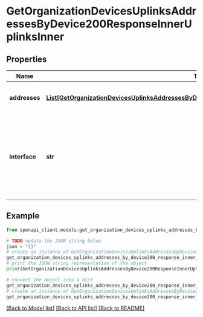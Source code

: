 # GetOrganizationDevicesUplinksAddressesByDevice200ResponseInnerUplinksInner


## Properties

Name | Type | Description | Notes
------------ | ------------- | ------------- | -------------
**addresses** | [**List[GetOrganizationDevicesUplinksAddressesByDevice200ResponseInnerUplinksInnerAddressesInner]**](GetOrganizationDevicesUplinksAddressesByDevice200ResponseInnerUplinksInnerAddressesInner.md) | Available addresses for the interface. | [optional] 
**interface** | **str** | Interface for the device uplink. Available options are: cellular, man1, man2, wan1, wan2 | [optional] 

## Example

```python
from openapi_client.models.get_organization_devices_uplinks_addresses_by_device200_response_inner_uplinks_inner import GetOrganizationDevicesUplinksAddressesByDevice200ResponseInnerUplinksInner

# TODO update the JSON string below
json = "{}"
# create an instance of GetOrganizationDevicesUplinksAddressesByDevice200ResponseInnerUplinksInner from a JSON string
get_organization_devices_uplinks_addresses_by_device200_response_inner_uplinks_inner_instance = GetOrganizationDevicesUplinksAddressesByDevice200ResponseInnerUplinksInner.from_json(json)
# print the JSON string representation of the object
print(GetOrganizationDevicesUplinksAddressesByDevice200ResponseInnerUplinksInner.to_json())

# convert the object into a dict
get_organization_devices_uplinks_addresses_by_device200_response_inner_uplinks_inner_dict = get_organization_devices_uplinks_addresses_by_device200_response_inner_uplinks_inner_instance.to_dict()
# create an instance of GetOrganizationDevicesUplinksAddressesByDevice200ResponseInnerUplinksInner from a dict
get_organization_devices_uplinks_addresses_by_device200_response_inner_uplinks_inner_from_dict = GetOrganizationDevicesUplinksAddressesByDevice200ResponseInnerUplinksInner.from_dict(get_organization_devices_uplinks_addresses_by_device200_response_inner_uplinks_inner_dict)
```
[[Back to Model list]](../README.md#documentation-for-models) [[Back to API list]](../README.md#documentation-for-api-endpoints) [[Back to README]](../README.md)


